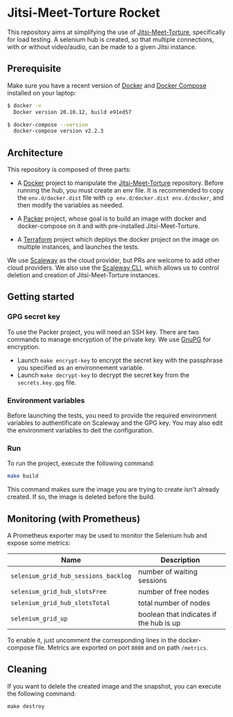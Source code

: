 # Jitsi-Meet-Torture Rocket

This repository aims at simplifying the use of [Jitsi-Meet-Torture](https://github.com/jitsi/jitsi-meet-torture), specifically for load testing. A selenium hub is created, so that multiple connections, with or without video/audio, can be made to a given Jitsi instance.

## Prerequisite

Make sure you have a recent version of [Docker](https://docs.docker.com/install)
and [Docker Compose](https://docs.docker.com/compose/install) installed on your
laptop:

```bash
$ docker -v
  Docker version 20.10.12, build e91ed57

$ docker-compose --version
  docker-compose version v2.2.3
```

## Architecture

This repository is composed of three parts:

- A [Docker](https://www.docker.com) project to manipulate the [Jitsi-Meet-Torture](https://github.com/jitsi/jitsi-meet-torture) repository.
Before running the hub, you must create an env file. It is recommended to copy the `env.d/docker.dist` file with `cp env.d/docker.dist env.d/docker`, and then modify the variables as needed.

- A [Packer](https://www.packer.io) project, whose goal is to build an image with docker and docker-compose on it and with pre-installed Jitsi-Meet-Torture.

- A [Terraform](https://www.terraform.io/) project which deploys the docker project on the image on multiple instances, and launches the tests.

We use [Scaleway](https://www.scaleway.com/) as the cloud provider, but PRs are welcome to add other cloud providers. We also use the [Scaleway CLI](https://github.com/scaleway/scaleway-cli), which allows us to control deletion and creation of Jitsi-Meet-Torture instances.

## Getting started

### GPG secret key

To use the Packer project, you will need an SSH key. There are two commands to manage encryption of the private key. We use [GnuPG](https://gnupg.org) for encryption.

- Launch `make encrypt-key` to encrypt the secret key with the passphrase you specified as an environnement variable.
- Launch `make decrypt-key` to decrypt the secret key from the `secrets.key.gpg` file.

### Environment variables

Before launching the tests, you need to provide the required environment variables to authentificate on Scaleway and the GPG key. You may also edit the environment variables to deit the configuration.

### Run

To run the project, execute the following command:

```bash
make build
```

This command makes sure the image you are trying to create isn't already created. If so, the image is deleted before the build.

## Monitoring (with Prometheus)

A Prometheus exporter may be used to monitor the Selenium hub and expose some metrics:

Name | Description
--- | ---
`selenium_grid_hub_sessions_backlog`|number of waiting sessions
`selenium_grid_hub_slotsFree`|number of free nodes
`selenium_grid_hub_slotsTotal`|total number of nodes
`selenium_grid_up`|boolean that indicates if the hub is up

To enable it, just uncomment the corresponding lines in the docker-compose file. Metrics are exported on port `8080` and on path `/metrics`.

## Cleaning

If you want to delete the created image and the snapshot, you can execute the following command:

```
make destroy
```
